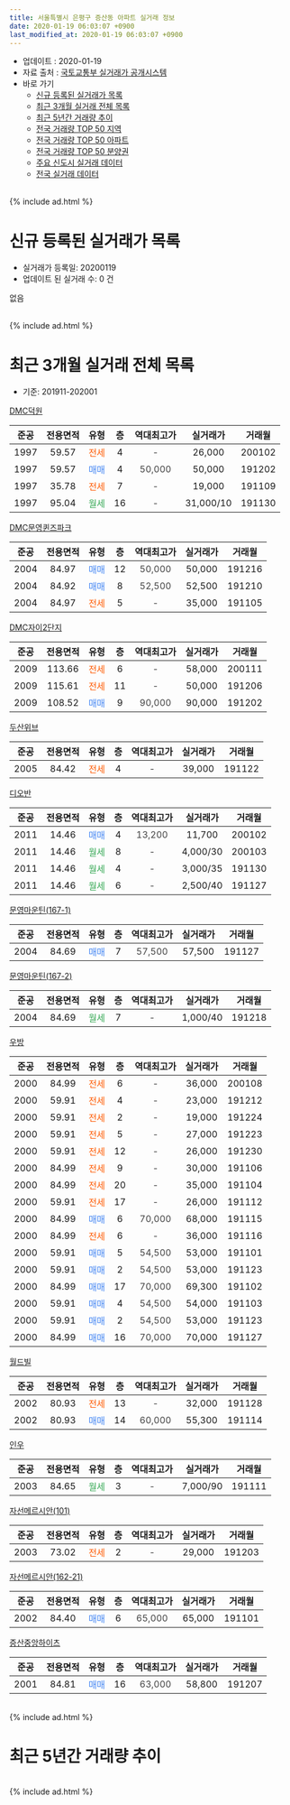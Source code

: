 ```yaml
---
title: 서울특별시 은평구 증산동 아파트 실거래 정보
date: 2020-01-19 06:03:07 +0900
last_modified_at: 2020-01-19 06:03:07 +0900
---
```


* 업데이트 : 2020-01-19
* 자료 출처 : [국토교통부 실거래가 공개시스템](http://rt.molit.go.kr)
* 바로 가기
    * [신규 등록된 실거래가 목록](#신규-등록된-실거래가-목록)
    * [최근 3개월 실거래 전체 목록](#최근-3개월-실거래-전체-목록)
    * [최근 5년간 거래량 추이](#최근-5년간-거래량-추이)
    * [전국 거래량 TOP 50 지역](https://apt-info.github.io/apt-trade-info/최근-3개월-전국에서-가장-거래가-많이-발생한-지역)
    * [전국 거래량 TOP 50 아파트](https://apt-info.github.io/apt-trade-info/최근-3개월-전국에서-가장-거래가-많이-발생한-아파트)
    * [전국 거래량 TOP 50 분양권](https://apt-info.github.io/apt-trade-info/최근-3개월-전국에서-가장-거래가-많이-발생한-분양권)
    * [주요 신도시 실거래 데이터](https://apt-info.github.io/apt-trade-info/주요-신도시)
    * [전국 실거래 데이터](https://apt-info.github.io/apt-trade-info/전국)
<br>
{% include ad.html %}
<br>

# 신규 등록된 실거래가 목록
* 실거래가 등록일: 20200119
* 업데이트 된 실거래 수: 0 건

없음

<br>
{% include ad.html %}
<br>

# 최근 3개월 실거래 전체 목록
* 기준: 201911-202001


[DMC덕원](https://search.naver.com/search.naver?query=%EC%84%9C%EC%9A%B8%ED%8A%B9%EB%B3%84%EC%8B%9C+%EC%9D%80%ED%8F%89%EA%B5%AC+%EC%A6%9D%EC%82%B0%EB%8F%99+DMC%EB%8D%95%EC%9B%90)

|준공|전용면적|유형|층|역대최고가|실거래가|거래월|
|:---:|:---:|:---:|:---:|:---:|:---:|:---:|
|1997|59.57|<span style="color:#ff5a00">전세</span>|4|<span style="color:#444444">-</span>|26,000|200102|
|1997|59.57|<span style="color:#4285f3">매매</span>|4|<span style="color:#444444">50,000</span>|50,000|191202|
|1997|35.78|<span style="color:#ff5a00">전세</span>|7|<span style="color:#444444">-</span>|19,000|191109|
|1997|95.04|<span style="color:#34a853">월세</span>|16|<span style="color:#444444">-</span>|31,000/10|191130|

[DMC문영퀸즈파크](https://search.naver.com/search.naver?query=%EC%84%9C%EC%9A%B8%ED%8A%B9%EB%B3%84%EC%8B%9C+%EC%9D%80%ED%8F%89%EA%B5%AC+%EC%A6%9D%EC%82%B0%EB%8F%99+DMC%EB%AC%B8%EC%98%81%ED%80%B8%EC%A6%88%ED%8C%8C%ED%81%AC)

|준공|전용면적|유형|층|역대최고가|실거래가|거래월|
|:---:|:---:|:---:|:---:|:---:|:---:|:---:|
|2004|84.97|<span style="color:#4285f3">매매</span>|12|<span style="color:#444444">50,000</span>|50,000|191216|
|2004|84.92|<span style="color:#4285f3">매매</span>|8|<span style="color:#444444">52,500</span>|52,500|191210|
|2004|84.97|<span style="color:#ff5a00">전세</span>|5|<span style="color:#444444">-</span>|35,000|191105|

[DMC자이2단지](https://search.naver.com/search.naver?query=%EC%84%9C%EC%9A%B8%ED%8A%B9%EB%B3%84%EC%8B%9C+%EC%9D%80%ED%8F%89%EA%B5%AC+%EC%A6%9D%EC%82%B0%EB%8F%99+DMC%EC%9E%90%EC%9D%B42%EB%8B%A8%EC%A7%80)

|준공|전용면적|유형|층|역대최고가|실거래가|거래월|
|:---:|:---:|:---:|:---:|:---:|:---:|:---:|
|2009|113.66|<span style="color:#ff5a00">전세</span>|6|<span style="color:#444444">-</span>|58,000|200111|
|2009|115.61|<span style="color:#ff5a00">전세</span>|11|<span style="color:#444444">-</span>|50,000|191206|
|2009|108.52|<span style="color:#4285f3">매매</span>|9|<span style="color:#444444">90,000</span>|90,000|191202|

[두산위브](https://search.naver.com/search.naver?query=%EC%84%9C%EC%9A%B8%ED%8A%B9%EB%B3%84%EC%8B%9C+%EC%9D%80%ED%8F%89%EA%B5%AC+%EC%A6%9D%EC%82%B0%EB%8F%99+%EB%91%90%EC%82%B0%EC%9C%84%EB%B8%8C)

|준공|전용면적|유형|층|역대최고가|실거래가|거래월|
|:---:|:---:|:---:|:---:|:---:|:---:|:---:|
|2005|84.42|<span style="color:#ff5a00">전세</span>|4|<span style="color:#444444">-</span>|39,000|191122|

[디오반](https://search.naver.com/search.naver?query=%EC%84%9C%EC%9A%B8%ED%8A%B9%EB%B3%84%EC%8B%9C+%EC%9D%80%ED%8F%89%EA%B5%AC+%EC%A6%9D%EC%82%B0%EB%8F%99+%EB%94%94%EC%98%A4%EB%B0%98)

|준공|전용면적|유형|층|역대최고가|실거래가|거래월|
|:---:|:---:|:---:|:---:|:---:|:---:|:---:|
|2011|14.46|<span style="color:#4285f3">매매</span>|4|<span style="color:#444444">13,200</span>|11,700|200102|
|2011|14.46|<span style="color:#34a853">월세</span>|8|<span style="color:#444444">-</span>|4,000/30|200103|
|2011|14.46|<span style="color:#34a853">월세</span>|4|<span style="color:#444444">-</span>|3,000/35|191130|
|2011|14.46|<span style="color:#34a853">월세</span>|6|<span style="color:#444444">-</span>|2,500/40|191127|

[문영마운틴(167-1)](https://search.naver.com/search.naver?query=%EC%84%9C%EC%9A%B8%ED%8A%B9%EB%B3%84%EC%8B%9C+%EC%9D%80%ED%8F%89%EA%B5%AC+%EC%A6%9D%EC%82%B0%EB%8F%99+%EB%AC%B8%EC%98%81%EB%A7%88%EC%9A%B4%ED%8B%B4%28167-1%29)

|준공|전용면적|유형|층|역대최고가|실거래가|거래월|
|:---:|:---:|:---:|:---:|:---:|:---:|:---:|
|2004|84.69|<span style="color:#4285f3">매매</span>|7|<span style="color:#444444">57,500</span>|57,500|191127|

[문영마운틴(167-2)](https://search.naver.com/search.naver?query=%EC%84%9C%EC%9A%B8%ED%8A%B9%EB%B3%84%EC%8B%9C+%EC%9D%80%ED%8F%89%EA%B5%AC+%EC%A6%9D%EC%82%B0%EB%8F%99+%EB%AC%B8%EC%98%81%EB%A7%88%EC%9A%B4%ED%8B%B4%28167-2%29)

|준공|전용면적|유형|층|역대최고가|실거래가|거래월|
|:---:|:---:|:---:|:---:|:---:|:---:|:---:|
|2004|84.69|<span style="color:#34a853">월세</span>|7|<span style="color:#444444">-</span>|1,000/40|191218|

[우방](https://search.naver.com/search.naver?query=%EC%84%9C%EC%9A%B8%ED%8A%B9%EB%B3%84%EC%8B%9C+%EC%9D%80%ED%8F%89%EA%B5%AC+%EC%A6%9D%EC%82%B0%EB%8F%99+%EC%9A%B0%EB%B0%A9)

|준공|전용면적|유형|층|역대최고가|실거래가|거래월|
|:---:|:---:|:---:|:---:|:---:|:---:|:---:|
|2000|84.99|<span style="color:#ff5a00">전세</span>|6|<span style="color:#444444">-</span>|36,000|200108|
|2000|59.91|<span style="color:#ff5a00">전세</span>|4|<span style="color:#444444">-</span>|23,000|191212|
|2000|59.91|<span style="color:#ff5a00">전세</span>|2|<span style="color:#444444">-</span>|19,000|191224|
|2000|59.91|<span style="color:#ff5a00">전세</span>|5|<span style="color:#444444">-</span>|27,000|191223|
|2000|59.91|<span style="color:#ff5a00">전세</span>|12|<span style="color:#444444">-</span>|26,000|191230|
|2000|84.99|<span style="color:#ff5a00">전세</span>|9|<span style="color:#444444">-</span>|30,000|191106|
|2000|84.99|<span style="color:#ff5a00">전세</span>|20|<span style="color:#444444">-</span>|35,000|191104|
|2000|59.91|<span style="color:#ff5a00">전세</span>|17|<span style="color:#444444">-</span>|26,000|191112|
|2000|84.99|<span style="color:#4285f3">매매</span>|6|<span style="color:#444444">70,000</span>|68,000|191115|
|2000|84.99|<span style="color:#ff5a00">전세</span>|6|<span style="color:#444444">-</span>|36,000|191116|
|2000|59.91|<span style="color:#4285f3">매매</span>|5|<span style="color:#444444">54,500</span>|53,000|191101|
|2000|59.91|<span style="color:#4285f3">매매</span>|2|<span style="color:#444444">54,500</span>|53,000|191123|
|2000|84.99|<span style="color:#4285f3">매매</span>|17|<span style="color:#444444">70,000</span>|69,300|191102|
|2000|59.91|<span style="color:#4285f3">매매</span>|4|<span style="color:#444444">54,500</span>|54,000|191103|
|2000|59.91|<span style="color:#4285f3">매매</span>|2|<span style="color:#444444">54,500</span>|53,000|191123|
|2000|84.99|<span style="color:#4285f3">매매</span>|16|<span style="color:#444444">70,000</span>|70,000|191127|

[월드빌](https://search.naver.com/search.naver?query=%EC%84%9C%EC%9A%B8%ED%8A%B9%EB%B3%84%EC%8B%9C+%EC%9D%80%ED%8F%89%EA%B5%AC+%EC%A6%9D%EC%82%B0%EB%8F%99+%EC%9B%94%EB%93%9C%EB%B9%8C)

|준공|전용면적|유형|층|역대최고가|실거래가|거래월|
|:---:|:---:|:---:|:---:|:---:|:---:|:---:|
|2002|80.93|<span style="color:#ff5a00">전세</span>|13|<span style="color:#444444">-</span>|32,000|191128|
|2002|80.93|<span style="color:#4285f3">매매</span>|14|<span style="color:#444444">60,000</span>|55,300|191114|

[인우](https://search.naver.com/search.naver?query=%EC%84%9C%EC%9A%B8%ED%8A%B9%EB%B3%84%EC%8B%9C+%EC%9D%80%ED%8F%89%EA%B5%AC+%EC%A6%9D%EC%82%B0%EB%8F%99+%EC%9D%B8%EC%9A%B0)

|준공|전용면적|유형|층|역대최고가|실거래가|거래월|
|:---:|:---:|:---:|:---:|:---:|:---:|:---:|
|2003|84.65|<span style="color:#34a853">월세</span>|3|<span style="color:#444444">-</span>|7,000/90|191111|

[자선메르시안(101)](https://search.naver.com/search.naver?query=%EC%84%9C%EC%9A%B8%ED%8A%B9%EB%B3%84%EC%8B%9C+%EC%9D%80%ED%8F%89%EA%B5%AC+%EC%A6%9D%EC%82%B0%EB%8F%99+%EC%9E%90%EC%84%A0%EB%A9%94%EB%A5%B4%EC%8B%9C%EC%95%88%28101%29)

|준공|전용면적|유형|층|역대최고가|실거래가|거래월|
|:---:|:---:|:---:|:---:|:---:|:---:|:---:|
|2003|73.02|<span style="color:#ff5a00">전세</span>|2|<span style="color:#444444">-</span>|29,000|191203|

[자선메르시안(162-21)](https://search.naver.com/search.naver?query=%EC%84%9C%EC%9A%B8%ED%8A%B9%EB%B3%84%EC%8B%9C+%EC%9D%80%ED%8F%89%EA%B5%AC+%EC%A6%9D%EC%82%B0%EB%8F%99+%EC%9E%90%EC%84%A0%EB%A9%94%EB%A5%B4%EC%8B%9C%EC%95%88%28162-21%29)

|준공|전용면적|유형|층|역대최고가|실거래가|거래월|
|:---:|:---:|:---:|:---:|:---:|:---:|:---:|
|2002|84.40|<span style="color:#4285f3">매매</span>|6|<span style="color:#444444">65,000</span>|65,000|191101|

[증산중앙하이츠](https://search.naver.com/search.naver?query=%EC%84%9C%EC%9A%B8%ED%8A%B9%EB%B3%84%EC%8B%9C+%EC%9D%80%ED%8F%89%EA%B5%AC+%EC%A6%9D%EC%82%B0%EB%8F%99+%EC%A6%9D%EC%82%B0%EC%A4%91%EC%95%99%ED%95%98%EC%9D%B4%EC%B8%A0)

|준공|전용면적|유형|층|역대최고가|실거래가|거래월|
|:---:|:---:|:---:|:---:|:---:|:---:|:---:|
|2001|84.81|<span style="color:#4285f3">매매</span>|16|<span style="color:#444444">63,000</span>|58,800|191207|


<br>
{% include ad.html %}
<br>

# 최근 5년간 거래량 추이


<div style="width:100%;">
    <canvas id="deal_progress" height="200"></canvas>
</div>

<script>
new Chart(document.getElementById("deal_progress"), {
    type: 'line',
    data: {
        labels: ['201501','201502','201503','201504','201505','201506','201507','201508','201509','201510','201511','201512','201601','201602','201603','201604','201605','201606','201607','201608','201609','201610','201611','201612','201701','201702','201703','201704','201705','201706','201707','201708','201709','201710','201711','201712','201801','201802','201803','201804','201805','201806','201807','201808','201809','201810','201811','201812','201901','201902','201903','201904','201905','201906','201907','201908','201909','201910','201911','201912','202001'],
        datasets: [{
            label: '매매',
            pointRadius: 1,
            data: [5, 11, 14, 15, 14, 14, 18, 13, 8, 11, 10, 7, 11, 9, 19, 18, 9, 11, 13, 15, 27, 15, 7, 3, 3, 8, 12, 14, 10, 20, 15, 12, 11, 0, 5, 5, 16, 22, 14, 7, 8, 13, 14, 11, 15, 4, 2, 1, 15, 20, 5, 7, 4, 15, 9, 6, 7, 12, 10, 5, 1],
            borderColor: "rgba(255, 201, 14, 1)",
            backgroundColor: "rgba(255, 201, 14, 0.5)",
            fill: false,
            lineTension: 0
        },{
            label: '전월세',
            pointRadius: 1,
            data: [16, 10, 26, 12, 10, 19, 15, 13, 20, 10, 19, 12, 10, 24, 20, 12, 16, 9, 11, 15, 16, 25, 11, 14, 11, 16, 20, 9, 13, 15, 14, 17, 15, 11, 14, 10, 13, 19, 18, 14, 9, 15, 13, 14, 15, 13, 12, 15, 12, 14, 26, 15, 10, 12, 17, 6, 10, 12, 12, 7, 4],
            borderColor: "rgba(0, 141, 185, 1)",
            backgroundColor: "rgba(0, 141, 185, 0.5)",
            fill: false,
            lineTension: 0
        }
        ]
    },
    options: {
        responsive: true,
        title: {
            display: false
        },
        tooltips: {
            mode: 'index',
            intersect: false
        },
        hover: {
            mode: 'nearest',
            intersect: true
        },
        scales: {
            xAxes: [{
                display: true,
                scaleLabel: {
                    display: true,
                    labelString: '년/월'
                }
            }],
            yAxes: [{
                display: true,
                ticks: {
                    suggestedMin: 0,
                },
                scaleLabel: {
                    display: true,
                    labelString: '실거래 수'
                }
            }]
        }
    }
});

</script>


<br>
{% include ad.html %}
<br>

